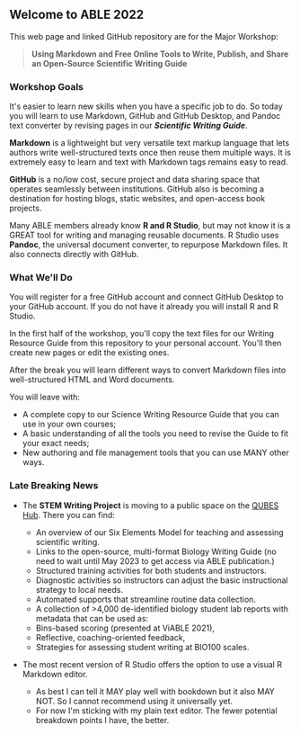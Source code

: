 ## Welcome to ABLE 2022

This web page and linked GitHub repository are for the Major Workshop:

> **Using Markdown and Free Online Tools to Write, Publish, and Share an Open-Source Scientific Writing Guide**

### Workshop Goals

It's easier to learn new skills when you have a specific job to do. So today you will learn to use Markdown, GitHub and GitHub Desktop, and Pandoc text converter by revising pages in our ___Scientific Writing Guide___.

__Markdown__ is a lightweight but very versatile text markup language that lets authors write well-structured texts once then reuse them multiple ways. It is extremely easy to learn and text with Markdown tags remains easy to read. 

__GitHub__ is a no/low cost, secure project and data sharing space that operates seamlessly between institutions. GitHub also is becoming a destination for hosting blogs, static websites, and open-access book projects.  

Many ABLE members already know __R and R Studio__, but may not know it is a GREAT tool for writing and managing reusable documents. R Studio uses __Pandoc__, the universal document converter, to repurpose Markdown files. It also connects directly with GitHub.


### What We'll Do
You will register for a free GitHub account and connect GitHub Desktop to your GitHub account. If you do not have it already you will install R and R Studio. 

In the first half of the workshop, you'll copy the text files for our Writing Resource Guide from this repository to your personal account. You'll then create new pages or edit the existing ones.

After the break you will learn different ways to convert Markdown files into well-structured HTML and Word documents. 

You will leave with:

* A complete copy to our Science Writing Resource Guide that you can use in your own courses;
* A basic understanding of all the tools you need to revise the Guide to fit your exact needs; 
* New authoring and file management tools that you can use MANY other ways.


### Late Breaking News

* The __STEM Writing Project__ is moving to a public space on the [QUBES Hub](https://qubeshub.org/community/groups/stemwritingproject). There you can find:
    + An overview of our Six Elements Model for teaching and assessing scientific writing.
    + Links to the open-source, multi-format Biology Writing Guide (no need to wait until May 2023 to get access via ABLE publication.)
    + Structured training activities for both students and instructors. 
    + Diagnostic activities so instructors can adjust the basic instructional strategy to local needs.
    + Automated supports that streamline routine data collection. 
    + A collection of >4,000 de-identified biology student lab reports with metadata that can be used as:
    + Bins-based scoring (presented at ViABLE 2021),
    + Reflective, coaching-oriented feedback,
    + Strategies for assessing student writing at BIO100 scales. 

* The most recent version of R Studio offers the option to use a visual R Markdown editor. 
    + As best I can tell it MAY play well with bookdown but it also MAY NOT. So I cannot recommend using it universally yet. 
    + For now I'm sticking with my plain text editor. The fewer potential breakdown points I have, the better.



